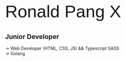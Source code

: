 <h1 style="font-size: 4em; font-family: sans-serif; font-weight: 100;"> Ronald Pang X</h1>

## Junior Developer

-> Web Developer (HTML, CSS, JS) && Typescript SASS <br />
-> Golang

